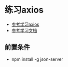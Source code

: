 # 练习axios

- [参考学习axios](https://github.com/386083520/axios2)
- [参考学习文档](https://docs.qq.com/doc/DVWVjaXlmRXNNckNN)

## 前置条件
- npm install -g json-server